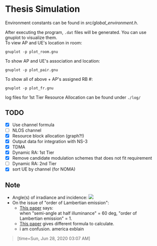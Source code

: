 # Thesis Simulation
Environment constants can be found in *src/global\_environment.h*.  

After executing the program, `.dat` files will be generated. You can use gnuplot to visualize them.\
To view AP and UE's location in room: 
```
gnuplot -p plot_room.gnu
```
To show AP and UE's association and location:
```
gnuplot -p plot_pair.gnu
```
To show all of above + AP's assigned RB \#:
```
gnuplot -p plot_fr.gnu
```

log files for 1st Tier Resource Allocation can be found under `./log/`

## TODO
- [x] Use channel formula
- [ ] NLOS channel
- [x] Resource block allocation (graph?!)
- [x] Output data for integration with NS-3
- [x] TDMA
- [x] Dynamic RA: 1st Tier
- [x] Remove candidate modulation schemes that does not fit requirement
- [ ] Dynamic RA: 2nd Tier
- [x] sort UE by channel (for NOMA)

## Note
- Angle(s) of irradiance and incidence:
   ![](https://www.researchgate.net/publication/311524364/figure/fig1/AS:567000930177024@1512194964905/Propagation-link-with-first-reflection-of-a-VLC-system.png)  
- On the issue of "order of Lambertian emission":  
   - [This paper](https://ieeexplore.ieee.org/abstract/document/1277847) says:  
when "semi-angle at half illuminance" = 60 deg, "order of Lambertian emission" = 1.
   - [This paper](https://www.researchgate.net/publication/337551362) gives different formula to calculate.
   - i am confusion. america exblain

> [time=Sun, Jun 28, 2020 03:07 AM]
